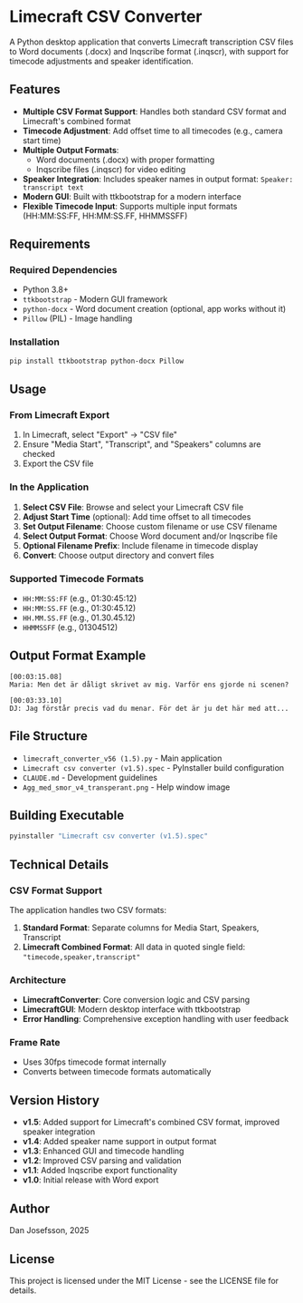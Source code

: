 # Limecraft CSV Converter

A Python desktop application that converts Limecraft transcription CSV files to Word documents (.docx) and Inqscribe format (.inqscr), with support for timecode adjustments and speaker identification.

## Features

- **Multiple CSV Format Support**: Handles both standard CSV format and Limecraft's combined format
- **Timecode Adjustment**: Add offset time to all timecodes (e.g., camera start time)
- **Multiple Output Formats**:
  - Word documents (.docx) with proper formatting
  - Inqscribe files (.inqscr) for video editing
- **Speaker Integration**: Includes speaker names in output format: `Speaker: transcript text`
- **Modern GUI**: Built with ttkbootstrap for a modern interface
- **Flexible Timecode Input**: Supports multiple input formats (HH:MM:SS:FF, HH:MM:SS.FF, HHMMSSFF)

## Requirements

### Required Dependencies
- Python 3.8+
- `ttkbootstrap` - Modern GUI framework
- `python-docx` - Word document creation (optional, app works without it)
- `Pillow` (PIL) - Image handling

### Installation
```bash
pip install ttkbootstrap python-docx Pillow
```

## Usage

### From Limecraft Export
1. In Limecraft, select "Export" → "CSV file"
2. Ensure "Media Start", "Transcript", and "Speakers" columns are checked
3. Export the CSV file

### In the Application
1. **Select CSV File**: Browse and select your Limecraft CSV file
2. **Adjust Start Time** (optional): Add time offset to all timecodes
3. **Set Output Filename**: Choose custom filename or use CSV filename
4. **Select Output Format**: Choose Word document and/or Inqscribe file
5. **Optional Filename Prefix**: Include filename in timecode display
6. **Convert**: Choose output directory and convert files

### Supported Timecode Formats
- `HH:MM:SS:FF` (e.g., 01:30:45:12)
- `HH:MM:SS.FF` (e.g., 01:30:45.12)
- `HH.MM.SS.FF` (e.g., 01.30.45.12)
- `HHMMSSFF` (e.g., 01304512)

## Output Format Example

```
[00:03:15.08]
Maria: Men det är dåligt skrivet av mig. Varför ens gjorde ni scenen?

[00:03:33.10]
DJ: Jag förstår precis vad du menar. För det är ju det här med att...
```

## File Structure

- `limecraft_converter_v56 (1.5).py` - Main application
- `Limecraft csv converter (v1.5).spec` - PyInstaller build configuration
- `CLAUDE.md` - Development guidelines
- `Agg_med_smor_v4_transperant.png` - Help window image

## Building Executable

```bash
pyinstaller "Limecraft csv converter (v1.5).spec"
```

## Technical Details

### CSV Format Support

The application handles two CSV formats:

1. **Standard Format**: Separate columns for Media Start, Speakers, Transcript
2. **Limecraft Combined Format**: All data in quoted single field: `"timecode,speaker,transcript"`

### Architecture

- **LimecraftConverter**: Core conversion logic and CSV parsing
- **LimecraftGUI**: Modern desktop interface with ttkbootstrap
- **Error Handling**: Comprehensive exception handling with user feedback

### Frame Rate
- Uses 30fps timecode format internally
- Converts between timecode formats automatically

## Version History

- **v1.5**: Added support for Limecraft's combined CSV format, improved speaker integration
- **v1.4**: Added speaker name support in output format
- **v1.3**: Enhanced GUI and timecode handling
- **v1.2**: Improved CSV parsing and validation
- **v1.1**: Added Inqscribe export functionality
- **v1.0**: Initial release with Word export

## Author

Dan Josefsson, 2025

## License

This project is licensed under the MIT License - see the LICENSE file for details.